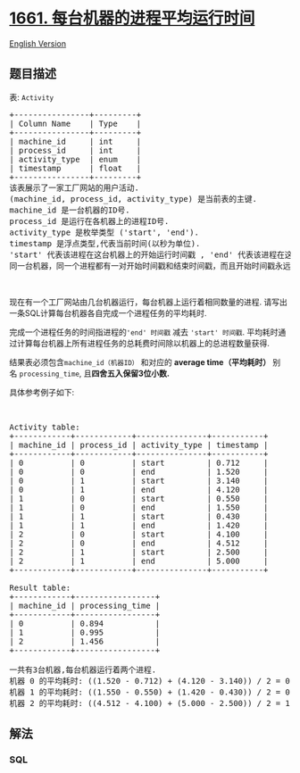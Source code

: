 # [1661. 每台机器的进程平均运行时间](https://leetcode-cn.com/problems/average-time-of-process-per-machine)

[English Version](/solution/1600-1699/1661.Average%20Time%20of%20Process%20per%20Machine/README_EN.md)

## 题目描述

<!-- 这里写题目描述 -->

<p>表: <code>Activity</code></p>

<pre>+----------------+---------+
| Column Name    | Type    |
+----------------+---------+
| machine_id     | int     |
| process_id     | int     |
| activity_type  | enum    |
| timestamp      | float   |
+----------------+---------+
该表展示了一家工厂网站的用户活动.
(machine_id, process_id, activity_type) 是当前表的主键.
machine_id 是一台机器的ID号.
process_id 是运行在各机器上的进程ID号.
activity_type 是枚举类型 ('start', 'end').
timestamp 是浮点类型,代表当前时间(以秒为单位).
'start' 代表该进程在这台机器上的开始运行时间戳 , 'end' 代表该进程在这台机器上的终止运行时间戳.
同一台机器，同一个进程都有一对开始时间戳和结束时间戳，而且开始时间戳永远在结束时间戳前面.</pre>

<p> </p>

<p>现在有一个工厂网站由几台机器运行，每台机器上运行着相同数量的进程. 请写出一条SQL计算每台机器各自完成一个进程任务的平均耗时.</p>

<p>完成一个进程任务的时间指进程的<code>'end' 时间戳</code> 减去 <code>'start' 时间戳</code>. 平均耗时通过计算每台机器上所有进程任务的总耗费时间除以机器上的总进程数量获得.</p>

<p>结果表必须包含<code>machine_id（机器ID）</code> 和对应的 <strong>average time（平均耗时）</strong> 别名 <code>processing_time</code>, 且<strong>四舍五入保留3位小数.</strong></p>

<p>具体参考例子如下:</p>

<p> </p>

<pre>Activity table:
+------------+------------+---------------+-----------+
| machine_id | process_id | activity_type | timestamp |
+------------+------------+---------------+-----------+
| 0          | 0          | start         | 0.712     |
| 0          | 0          | end           | 1.520     |
| 0          | 1          | start         | 3.140     |
| 0          | 1          | end           | 4.120     |
| 1          | 0          | start         | 0.550     |
| 1          | 0          | end           | 1.550     |
| 1          | 1          | start         | 0.430     |
| 1          | 1          | end           | 1.420     |
| 2          | 0          | start         | 4.100     |
| 2          | 0          | end           | 4.512     |
| 2          | 1          | start         | 2.500     |
| 2          | 1          | end           | 5.000     |
+------------+------------+---------------+-----------+

Result table:
+------------+-----------------+
| machine_id | processing_time |
+------------+-----------------+
| 0          | 0.894           |
| 1          | 0.995           |
| 2          | 1.456           |
+------------+-----------------+

一共有3台机器,每台机器运行着两个进程.
机器 0 的平均耗时: ((1.520 - 0.712) + (4.120 - 3.140)) / 2 = 0.894
机器 1 的平均耗时: ((1.550 - 0.550) + (1.420 - 0.430)) / 2 = 0.995
机器 2 的平均耗时: ((4.512 - 4.100) + (5.000 - 2.500)) / 2 = 1.456
</pre>


## 解法

<!-- 这里可写通用的实现逻辑 -->

<!-- tabs:start -->

### **SQL**

<!-- 这里可写当前语言的特殊实现逻辑 -->

```sql

```

<!-- tabs:end -->
